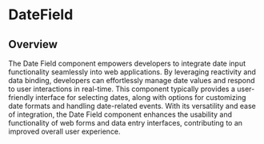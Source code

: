 # DateField

## Overview

The Date Field  component empowers developers to integrate date input functionality seamlessly into web applications. By leveraging  reactivity and data binding, developers can effortlessly manage date values and respond to user interactions in real-time. This component typically provides a user-friendly interface for selecting dates, along with options for customizing date formats and handling date-related events. With its versatility and ease of integration, the Date Field  component enhances the usability and functionality of web forms and data entry interfaces, contributing to an improved overall user experience. 
